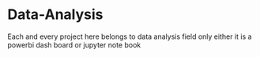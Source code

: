 # Data-Analysis
Each and every project here belongs to data analysis field only either it is a powerbi dash board or jupyter note book
